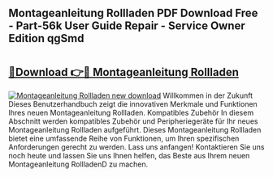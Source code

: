 ## Montageanleitung Rollladen PDF Download Free - Part-56k User Guide Repair - Service Owner Edition qgSmd

# <h2><a href="http://df7iq56.blite.top/?on=Montageanleitung+Rollladen">🔗Download 👉🔴 Montageanleitung Rollladen</a></h2>

[![Montageanleitung Rollladen new download](https://i.imgur.com/lujVjoI.png)](http://df7iq56.blite.top/?on=Montageanleitung+Rollladen)
Willkommen in der Zukunft Dieses Benutzerhandbuch zeigt die innovativen Merkmale und Funktionen Ihres neuen Montageanleitung Rollladen. Kompatibles Zubehör In diesem Abschnitt werden kompatibles Zubehör und Peripheriegeräte für Ihr neues Montageanleitung Rollladen aufgeführt. Dieses Montageanleitung Rollladen bietet eine umfassende Reihe von Funktionen, um Ihren spezifischen Anforderungen gerecht zu werden. Lass uns anfangen! Kontaktieren Sie uns noch heute und lassen Sie uns Ihnen helfen, das Beste aus Ihrem neuen Montageanleitung RollladenD zu machen.
